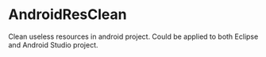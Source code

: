 # AndroidResClean
Clean useless resources in android project. Could be applied to both Eclipse and Android Studio project.
